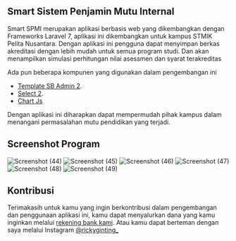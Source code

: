 ## Smart Sistem Penjamin Mutu Internal

Smart SPMI merupakan aplikasi berbasis web yang dikembangkan dengan Frameworks Laravel 7, aplikasi ini dikembangkan untuk kampus STMIK Pelita Nusantara. Dengan aplikasi ini pengguna dapat menyimpan berkas akreditasi dengan lebih mudah untuk semua program studi. Dan akan menampilkan simulasi perhitungan nilai asessmen dan syarat terakreditas

Ada pun beberapa kompunen yang digunakan dalam pengembangan ini
- [Template SB Admin 2]([https://laravel.com/docs/routing](https://startbootstrap.com/theme/sb-admin-2)).
- [Select 2]([https://laravel.com/docs/container](https://select2.org/)).
- [Chart Js]([https://www.chartjs.org/])

Dengan aplikasi ini diharapkan dapat mempermudah pihak kampus dalam menangani permasalahan mutu pendidikan yang terjadi.

## Screenshot Program

![Screenshot (44)](https://user-images.githubusercontent.com/46182403/172576326-6173e230-b04d-46d7-9ce5-51f415efa03b.png)
![Screenshot (45)](https://user-images.githubusercontent.com/46182403/172576438-ea345bdc-4a0a-4d2f-bc53-483d703f22ff.png)
![Screenshot (46)](https://user-images.githubusercontent.com/46182403/172576459-ce4f46b0-0dfd-4a7f-9634-cbb1049723f3.png)
![Screenshot (47)](https://user-images.githubusercontent.com/46182403/172576475-dba833d7-b4cd-484b-a072-915c20204821.png)
![Screenshot (48)](https://user-images.githubusercontent.com/46182403/172576496-dc80e2f9-a787-4a0f-8fe3-b980fd374262.png)
![Screenshot (49)](https://user-images.githubusercontent.com/46182403/172576515-3e875c77-08b8-4c63-ba69-f8f16315801c.png)


## Kontribusi

Terimakasih untuk kamu yang ingin berkontribusi dalam pengembangan dan penggunaan aplikasi ini, kamu dapat menyalurkan dana yang kamu inginkan melalui [rekening bank kami]([https://laravel.com/docs/contributions](https://rickyginting.github.io/)). Atau kamu dapat berteman dengan saya melalui Instagram [@rickyginting_]([https://instagram.com/rickyginting_])

